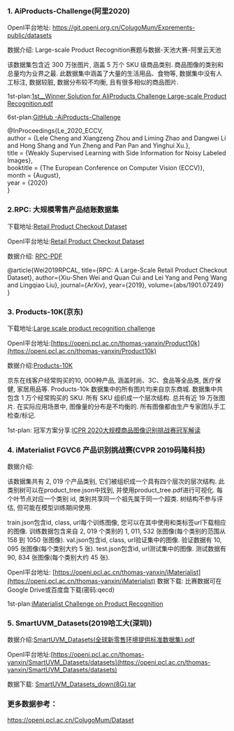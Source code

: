 ### 1. AiProducts-Challenge(阿里2020)
OpenI平台地址: https://git.openi.org.cn/ColugoMum/Exprements-public/datasets 

数据介绍: Large-scale Product Recognition赛题与数据-天池大赛-阿里云天池

该数据集包含近 300 万张图片, 涵盖 5 万个 SKU 级商品类别. 商品图像的类别和总量均为业界之最. 此数据集中涵盖了大量的生活用品、食物等, 数据集中没有人工标注, 数据较脏, 数据分布较不均衡, 且有很多相似的商品图片.

1st-plan:[1st__Winner Solution for AliProducts Challenge Large-scale Product Recognition.pdf](https://trax-geometry.s3.amazonaws.com/cvpr_challenge/recognition_challenge_technical_reports/1st__Winner+Solution+for+AliProducts+Challenge+Large-scale+Product+Recognition.pdf)

6st-plan:[GitHub -AiProducts-Challenge](https://github.com/mingliangzhang2018/AliProducts-Challenge)

@InProceedings{Le_2020_ECCV,  
	author = {Lele Cheng and Xiangzeng Zhou and Liming Zhao and Dangwei Li and Hong Shang and Yun Zheng and Pan Pan and Yinghui Xu.},  
	title = {Weakly Supervised Learning with Side Information for Noisy Labeled Images},  
	booktitle = {The European Conference on Computer Vision (ECCV)},  
	month = {August},  
	year = {2020}  
}

### 2.RPC: 大规模零售产品结账数据集
下载地址:[Retail Product Checkout Dataset](https://www.kaggle.com/datasets/diyer22/retail-product-checkout-dataset)

OpenI平台地址:[Retail Product Checkout Dataset](https://openi.pcl.ac.cn/thomas-yanxin/RPC/datasets)

数据介绍: [RPC-PDF](https://arxiv.org/pdf/1901.07249.pdf)

@article{Wei2019RPCAL,
  title={RPC: A Large-Scale Retail Product Checkout Dataset},
  author={Xiu-Shen Wei and Quan Cui and Lei Yang and Peng Wang and Lingqiao Liu},
  journal={ArXiv},
  year={2019},
  volume={abs/1901.07249}
}

### 3. Products-10K(京东)
下载地址:[Large scale product recognition challenge](https://products-10k.github.io/challenge.html#downloads)

OpenI平台地址:[https://openi.pcl.ac.cn/thomas-yanxin/Product10k](https://openi.pcl.ac.cn/thomas-yanxin/Product10k)

数据介绍:[Products-10K](https://arxiv.org/pdf/2008.10545.pdf)

京东在线客户经常购买的10, 000种产品, 涵盖时尚、3C、食品等全品类, 医疗保健, 家居用品等. Products-10k 数据集中的所有图片均来自京东商城. 数据集中共包含 1 万个经常购买的 SKU. 所有 SKU 组织成一个层次结构. 总共有近 19 万张图片. 在实际应用场景中, 图像量的分布是不均衡的. 所有图像都由生产专家团队手工检查/标记.

1st-plan: 冠军方案分享:[ICPR 2020大规模商品图像识别挑战赛冠军解读](https://blog.51cto.com/u_15298598/3121258)

### 4. iMaterialist FGVC6 产品识别挑战赛(CVPR 2019码隆科技)
数据介绍:

该数据集共有 2, 019 个产品类别, 它们被组织成一个具有四个层次的层次结构. 此类别树可以在product_tree.json中找到, 并使用product_tree.pdf进行可视化. 每个叶节点对应一个类别 id, 类别共享同一个祖先属于同一个超类. 树结构不参与评估, 但可能在模型训练期间使用.

train.json包含id, class, url每个训练图像, 您可以在其中使用和类标签url下载相应的图像. 训练数据包含来自 2, 019 个类别的 1, 011, 532 张图像(每个类别的范围从 158 到 1050 张图像).
val.json包含id, class, url验证集中的图像. 验证数据有 10, 095 张图像(每个类别大约 5 张).
test.json包含id, url测试集中的图像. 测试数据有 90, 834 张图像(每个类别大约 45 张).

OpenI平台地址: [https://openi.pcl.ac.cn/thomas-yanxin/iMaterialist](https://openi.pcl.ac.cn/thomas-yanxin/iMaterialist)
数据下载: 比赛数据可在Google Drive或百度盘下载(密码:qecd)

1st-plan:[iMaterialist Challenge on Product Recognition](https://www.kaggle.com/c/imaterialist-product-2019/)

### 5. SmartUVM_Datasets(2019哈工大(深圳))
数据介绍:[SmartUVM_Datasets(全球新零售环境提供标准数据集).pdf](https://dl2link.com/Selected%20Journal%20Publications/Towards%20New%20Retail%20A%20Benchmark%20Dataset%20for%20Smart%20Unmanned%20Vending%20Machines.pdf)

OpenI平台地址:[https://openi.pcl.ac.cn/thomas-yanxin/SmartUVM_Datasets/datasets](https://openi.pcl.ac.cn/thomas-yanxin/SmartUVM_Datasets/datasets)

数据下载: [SmartUVM_Datasets_down(8G).tar](https://www.dl2link.com/dataset/SmartUVM_Datasets.tar)


### 更多数据参考：
https://openi.pcl.ac.cn/ColugoMum/Dataset



